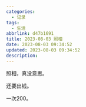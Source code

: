 ```yaml
---
categories:
  - 记录
tags:
  - 生活
abbrlink: d47b1691
title: 2023-08-03 照相
date: 2023-08-03 09:34:52
updated: 2023-08-03 09:34:52
description:
---
```

照相，真没意思。

还要出钱。

一次200。
